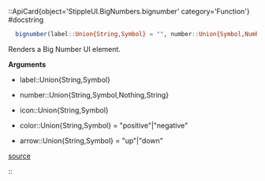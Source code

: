 

::ApiCard{object='StippleUI.BigNumbers.bignumber' category='Function'}
#docstring



```julia
  bignumber(label::Union{String,Symbol} = "", number::Union{Symbol,Number,Nothing} = nothing, args...; kwargs...)
```


Renders a Big Number UI element.

**Arguments**
- label::Union{String,Symbol}
  
- number::Union{String,Symbol,Nothing,String}
  
- icon::Union{String,Symbol}
  
- color::Union{String,Symbol} = &quot;positive&quot;|&quot;negative&quot;
  
- arrow::Union{String,Symbol} = &quot;up&quot;|&quot;down&quot;
  


[source](https://github.com/GenieFramework/StippleUI.jl/blob/v0.24.2/src/BigNumbers.jl#L10-L21)

::
